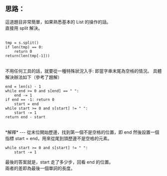 思路：
--
這道題目非常簡單，如果熟悉基本的 List 的操作的話。   
直接用 split 解決。    
</br>

```
tmp = s.split()
if len(tmp) == 0:
    return 0
return(len(tmp[-1]))
```
</br>
不用任何工具的話，就要從一種特殊狀況入手:    
即當字串末尾為空格的情況。    
具體解決辦法如下（參考了題解）     

</br>

```
end = len(s) - 1
while end >= 0 and s[end] == " ":
    end -= 1
if end == -1: return 0
    start = end
while start >= 0 and s[start] != " ":
    start -= 1
return end - start
```

</br>
*解釋*
---
從末位開始歷邊，找到第一個不是空格的位置，即 end    
然後設置一個指標 start = end，用來從尾到頭歷邊不是空格的元素。    


```
while start >= 0 and s[start] != " ":
    start -= 1
```


最後的答案就是，start 走了多少步，回看 end 的位置。   
兩者的差即為最後一個單詞的長度。

